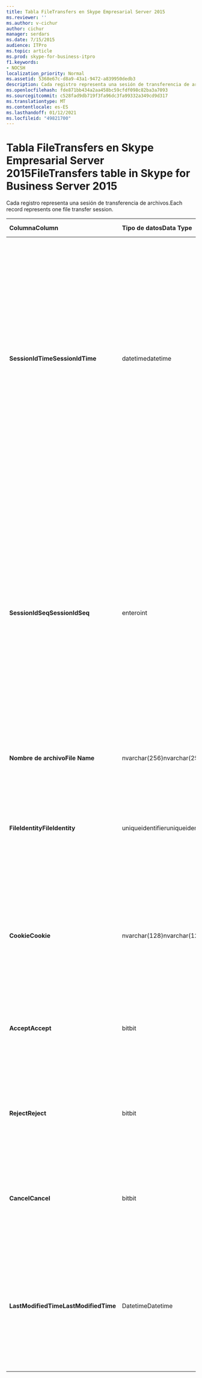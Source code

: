 ```yaml
---
title: Tabla FileTransfers en Skype Empresarial Server 2015
ms.reviewer: ''
ms.author: v-cichur
author: cichur
manager: serdars
ms.date: 7/15/2015
audience: ITPro
ms.topic: article
ms.prod: skype-for-business-itpro
f1.keywords:
- NOCSH
localization_priority: Normal
ms.assetid: 5368e67c-d8a9-43a1-9472-a839950dedb3
description: Cada registro representa una sesión de transferencia de archivos.
ms.openlocfilehash: fde871bb434a2aa458bc59cfdf098c82ba3a7093
ms.sourcegitcommit: c528fad9db719f3fa96dc3fa99332a349cd9d317
ms.translationtype: MT
ms.contentlocale: es-ES
ms.lasthandoff: 01/12/2021
ms.locfileid: "49821700"
---
```

# <a name="filetransfers-table-in-skype-for-business-server-2015"></a><span data-ttu-id="d9a1f-103">Tabla FileTransfers en Skype Empresarial Server 2015</span><span class="sxs-lookup"><span data-stu-id="d9a1f-103">FileTransfers table in Skype for Business Server 2015</span></span>
 
<span data-ttu-id="d9a1f-104">Cada registro representa una sesión de transferencia de archivos.</span><span class="sxs-lookup"><span data-stu-id="d9a1f-104">Each record represents one file transfer session.</span></span>
  
|<span data-ttu-id="d9a1f-105">**Columna**</span><span class="sxs-lookup"><span data-stu-id="d9a1f-105">**Column**</span></span>|<span data-ttu-id="d9a1f-106">**Tipo de datos**</span><span class="sxs-lookup"><span data-stu-id="d9a1f-106">**Data Type**</span></span>|<span data-ttu-id="d9a1f-107">**Clave/índice**</span><span class="sxs-lookup"><span data-stu-id="d9a1f-107">**Key/Index**</span></span>|<span data-ttu-id="d9a1f-108">**Detalles**</span><span class="sxs-lookup"><span data-stu-id="d9a1f-108">**Details**</span></span>|
|:-----|:-----|:-----|:-----|
|<span data-ttu-id="d9a1f-109">**SessionIdTime**</span><span class="sxs-lookup"><span data-stu-id="d9a1f-109">**SessionIdTime**</span></span> <br/> |<span data-ttu-id="d9a1f-110">datetime</span><span class="sxs-lookup"><span data-stu-id="d9a1f-110">datetime</span></span>  <br/> |<span data-ttu-id="d9a1f-111">Principal, Exterior</span><span class="sxs-lookup"><span data-stu-id="d9a1f-111">Primary, Foreign</span></span>  <br/> |<span data-ttu-id="d9a1f-112">Hora de la solicitud de sesión.</span><span class="sxs-lookup"><span data-stu-id="d9a1f-112">Time of session request.</span></span> <span data-ttu-id="d9a1f-113">Se usa junto con **SessionIdSeq** para identificar una sesión de manera exclusiva.</span><span class="sxs-lookup"><span data-stu-id="d9a1f-113">Used in conjunction with **SessionIdSeq** to uniquely identify a session.</span></span> <span data-ttu-id="d9a1f-114">Consulte la [tabla Cuadros de diálogo en Skype Empresarial Server 2015](dialogs.md) para obtener más información.</span><span class="sxs-lookup"><span data-stu-id="d9a1f-114">See the [Dialogs table in Skype for Business Server 2015](dialogs.md) for more information.</span></span> <br/> |
|<span data-ttu-id="d9a1f-115">**SessionIdSeq**</span><span class="sxs-lookup"><span data-stu-id="d9a1f-115">**SessionIdSeq**</span></span> <br/> |<span data-ttu-id="d9a1f-116">entero</span><span class="sxs-lookup"><span data-stu-id="d9a1f-116">int</span></span>  <br/> |<span data-ttu-id="d9a1f-117">Principal, Exterior</span><span class="sxs-lookup"><span data-stu-id="d9a1f-117">Primary, Foreign</span></span>  <br/> |<span data-ttu-id="d9a1f-118">Número del identificador para identificar la sesión.</span><span class="sxs-lookup"><span data-stu-id="d9a1f-118">ID number to identify the session.</span></span> <span data-ttu-id="d9a1f-119">Se usa en combinación con **SessionIdTime** para identificar de forma única una sesión.</span><span class="sxs-lookup"><span data-stu-id="d9a1f-119">Used in conjunction with **SessionIdTime** to uniquely identify a session.</span></span> <span data-ttu-id="d9a1f-120">Consulte la [tabla Cuadros de diálogo en Skype Empresarial Server 2015](dialogs.md) para obtener más información.</span><span class="sxs-lookup"><span data-stu-id="d9a1f-120">See the [Dialogs table in Skype for Business Server 2015](dialogs.md) for more information.</span></span> <br/> |
|<span data-ttu-id="d9a1f-121">**Nombre de archivo**</span><span class="sxs-lookup"><span data-stu-id="d9a1f-121">**File Name**</span></span> <br/> |<span data-ttu-id="d9a1f-122">nvarchar(256)</span><span class="sxs-lookup"><span data-stu-id="d9a1f-122">nvarchar(256)</span></span>  <br/> ||<span data-ttu-id="d9a1f-123">Nombre del archivo.</span><span class="sxs-lookup"><span data-stu-id="d9a1f-123">Name of the file.</span></span>  <br/> |
|<span data-ttu-id="d9a1f-124">**FileIdentity**</span><span class="sxs-lookup"><span data-stu-id="d9a1f-124">**FileIdentity**</span></span> <br/> |<span data-ttu-id="d9a1f-125">uniqueidentifier</span><span class="sxs-lookup"><span data-stu-id="d9a1f-125">uniqueidentifier</span></span>  <br/> ||<span data-ttu-id="d9a1f-126">Identificador único para distinguir entre las transferencias de archivos con el mismo nombre de archivo.</span><span class="sxs-lookup"><span data-stu-id="d9a1f-126">Unique identifier to distinguish between file transfers involving the same file name.</span></span>  <br/> |
|<span data-ttu-id="d9a1f-127">**Cookie**</span><span class="sxs-lookup"><span data-stu-id="d9a1f-127">**Cookie**</span></span> <br/> |<span data-ttu-id="d9a1f-128">nvarchar(128)</span><span class="sxs-lookup"><span data-stu-id="d9a1f-128">nvarchar(128)</span></span>  <br/> |<span data-ttu-id="d9a1f-129">Principal</span><span class="sxs-lookup"><span data-stu-id="d9a1f-129">Primary</span></span>  <br/> |<span data-ttu-id="d9a1f-130">Se usa para identificar cada mensaje de seguimiento como mensaje asociado a este.</span><span class="sxs-lookup"><span data-stu-id="d9a1f-130">Used to identify every follow-up message as being associated with this one.</span></span>  <br/> |
|<span data-ttu-id="d9a1f-131">**Accept**</span><span class="sxs-lookup"><span data-stu-id="d9a1f-131">**Accept**</span></span> <br/> |<span data-ttu-id="d9a1f-132">bit</span><span class="sxs-lookup"><span data-stu-id="d9a1f-132">bit</span></span>  <br/> ||<span data-ttu-id="d9a1f-p103">Puede ser TRUE o NULL. Si es TRUE, Rechazar y Cancelar serán NULL.</span><span class="sxs-lookup"><span data-stu-id="d9a1f-p103">Can be TRUE or NULL. If TRUE, then Reject and Cancel will be NULL.</span></span>  <br/> |
|<span data-ttu-id="d9a1f-135">**Reject**</span><span class="sxs-lookup"><span data-stu-id="d9a1f-135">**Reject**</span></span> <br/> |<span data-ttu-id="d9a1f-136">bit</span><span class="sxs-lookup"><span data-stu-id="d9a1f-136">bit</span></span>  <br/> ||<span data-ttu-id="d9a1f-p104">Puede ser TRUE o NULL. Si es TRUE, Aceptar y Cancelar serán NULL.</span><span class="sxs-lookup"><span data-stu-id="d9a1f-p104">Can be TRUE or NULL. If TRUE, then Accept and Cancel will be NULL.</span></span>  <br/> |
|<span data-ttu-id="d9a1f-139">**Cancel**</span><span class="sxs-lookup"><span data-stu-id="d9a1f-139">**Cancel**</span></span> <br/> |<span data-ttu-id="d9a1f-140">bit</span><span class="sxs-lookup"><span data-stu-id="d9a1f-140">bit</span></span>  <br/> ||<span data-ttu-id="d9a1f-p105">Puede ser TRUE o NULL. Si es TRUE, Aceptar y Rechazar serán NULL.</span><span class="sxs-lookup"><span data-stu-id="d9a1f-p105">Can be TRUE or NULL. If TRUE, then Accept and Reject will be NULL.</span></span>  <br/> |
|<span data-ttu-id="d9a1f-143">**LastModifiedTime**</span><span class="sxs-lookup"><span data-stu-id="d9a1f-143">**LastModifiedTime**</span></span> <br/> |<span data-ttu-id="d9a1f-144">Datetime</span><span class="sxs-lookup"><span data-stu-id="d9a1f-144">Datetime</span></span>  <br/> ||<span data-ttu-id="d9a1f-145">Para uso interno del servicio de supervisión.</span><span class="sxs-lookup"><span data-stu-id="d9a1f-145">For internal use by the Monitoring service.</span></span>  <br/> <span data-ttu-id="d9a1f-146">Este campo se introdujo en Skype Empresarial Server 2015.</span><span class="sxs-lookup"><span data-stu-id="d9a1f-146">This field was introduced in Skype for Business Server 2015.</span></span>  <br/> |
   

